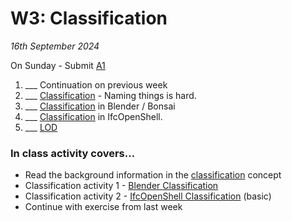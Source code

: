 # W3: Classification

*16th September 2024*

On Sunday - Submit [A1]

1. ___ Continuation on previous week
2. ___ [Classification] - Naming things is hard.
3. ___ [Classification] in Blender / Bonsai
3. ___ [Classification] in IfcOpenShell.
4. ___ [LOD]

<!--
* Submit [A1](/Assignments/A1) - Excel dashboard. - 17th September
-->

### In class activity covers...

* Read the background information in the [classification] concept
* Classification activity 1 - [Blender Classification]
* Classification activity 2 - [IfcOpenShell Classification] (basic)
* Continue with exercise from last week

[manager]: /Roles/Manager.md
[modeller]: /Roles/Modeller.md

[Blender Classification]: /Activities/BlenderClassification.md
[IfcOpenShell Classification]: /Activities/IfcOpenShellClassification.md


[LOD]: /Concepts/LOD.md
[Classification]: /Concepts/Classification.md


[A1]: /Assignments/A1.md
<!--
### Presentation covers....

1. ___ ISO 19650
1. ___ What are the [Roles] of OpenBIM according to [ISO 19650]?
1. ___ Project Team
1. ___ Appointing Party
1. ___ Delivery Team
1. ___ Appointed Party
1. ___ Information Requirements
   * Asset Information Model ([AIM])
   * Asset Information Requirements ([AIR])
   * Building Implementation Plan ([BIP])
   * Employer’s Information Requirements ([EIR​])
   * Master Information Delivery Plan ([MIDP])
   * Organizational Information Requirements ([OIR​])
   * Project Information Model ([PIM])
  
### In class activity covers...

hands on example with ISO 19650, covering:
* [OIR] Organisational Informatioon ,[AIM] Asset Information ,[PIM]
roles of:
* Appointing Party
* Lead Appointed Party
* Appointed Party


We will also help this week with.
* questions about the assignment
* your expectations and motivations for the course.


[Roles]: /Roles/index
[Focus]: /Focus/index
[ISO 19650]: /Concepts/ISO19650
[AIM]: /Concepts/AIM
[AIR]: /Concepts/AIR
[EIR​]: /Concepts/EIR
[MIDP]: /Concepts/MIDP
[OIR​]: /Concepts/OIR
[PIM]: /Concepts/PIM

-->
